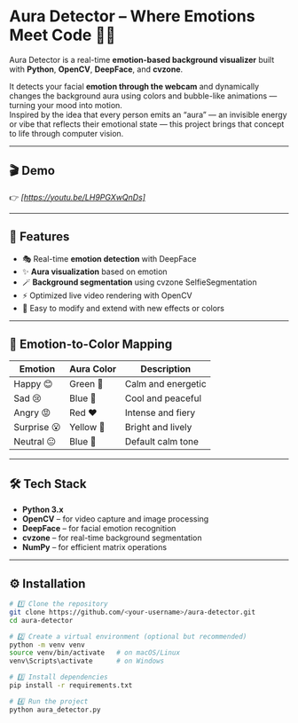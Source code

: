 # Aura Detector – Where Emotions Meet Code 🎥💭

Aura Detector is a real-time **emotion-based background visualizer** built with **Python**, **OpenCV**, **DeepFace**, and **cvzone**.

It detects your facial **emotion through the webcam** and dynamically changes the background aura using colors and bubble-like animations — turning your mood into motion.  
Inspired by the idea that every person emits an “aura” — an invisible energy or vibe that reflects their emotional state — this project brings that concept to life through computer vision.

---

## 🎬 Demo
👉 *[https://youtu.be/LH9PGXwQnDs]*  

---

## 🧠 Features
- 🎭 Real-time **emotion detection** with DeepFace  
- ✨ **Aura visualization** based on emotion  
- 🪄 **Background segmentation** using cvzone SelfieSegmentation  
- ⚡ Optimized live video rendering with OpenCV  
- 🧩 Easy to modify and extend with new effects or colors  

---

## 🌈 Emotion-to-Color Mapping
| Emotion   | Aura Color | Description |
|------------|-------------|--------------|
| Happy 😊 | Green 💚 | Calm and energetic |
| Sad 😢 | Blue 💙 | Cool and peaceful |
| Angry 😡 | Red ❤️ | Intense and fiery |
| Surprise 😮 | Yellow 💛 | Bright and lively |
| Neutral 😐 | Blue 💙 | Default calm tone |

---

## 🛠️ Tech Stack
- **Python 3.x**
- **OpenCV** – for video capture and image processing  
- **DeepFace** – for facial emotion recognition  
- **cvzone** – for real-time background segmentation  
- **NumPy** – for efficient matrix operations  

---

## ⚙️ Installation

```bash
# 1️⃣ Clone the repository
git clone https://github.com/<your-username>/aura-detector.git
cd aura-detector

# 2️⃣ Create a virtual environment (optional but recommended)
python -m venv venv
source venv/bin/activate   # on macOS/Linux
venv\Scripts\activate      # on Windows

# 3️⃣ Install dependencies
pip install -r requirements.txt

# 4️⃣ Run the project
python aura_detector.py
